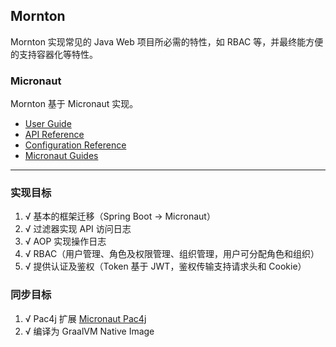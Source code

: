 ## Mornton 

Mornton 实现常见的 Java Web 项目所必需的特性，如 RBAC 等，并最终能方便的支持容器化等特性。

### Micronaut

Mornton 基于 Micronaut 实现。

- [User Guide](https://docs.micronaut.io/3.8.7/guide/index.html)
- [API Reference](https://docs.micronaut.io/3.8.7/api/index.html)
- [Configuration Reference](https://docs.micronaut.io/3.8.7/guide/configurationreference.html)
- [Micronaut Guides](https://guides.micronaut.io/index.html)
---

### 实现目标

1. √ 基本的框架迁移（Spring Boot -> Micronaut）
2. √ 过滤器实现 API 访问日志
3. √ AOP 实现操作日志 
4. √ RBAC（用户管理、角色及权限管理、组织管理，用户可分配角色和组织） 
5. √ 提供认证及鉴权（Token 基于 JWT，鉴权传输支持请求头和 Cookie）

### 同步目标
1. √ Pac4j 扩展 [Micronaut Pac4j](https://github.com/mortise-and-tenon/micronaut-pac4j)
2. √ 编译为 GraalVM Native Image


